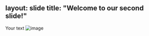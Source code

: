 layout: slide
title: "Welcome to our second slide!"
---
Your text
![image](https://user-images.githubusercontent.com/86799307/124176393-b3e9e600-da63-11eb-81c7-e7c2b3b50b3f.png)
